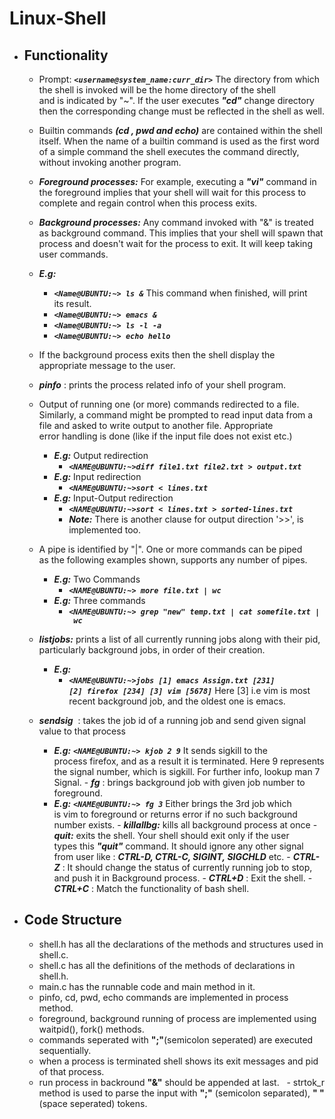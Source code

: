 # Linux-Shell
  - ## Functionality
    - Prompt: ***`<username@system_name:curr_dir>`*** The directory from which the shell is invoked will be the home directory of the shell and is indicated by "~". If the user executes ***"cd"*** change directory then the corresponding change must be reflected in the shell as well.
     - Builtin commands ***(cd , pwd and echo)*** are contained within the shell itself. When the name of a builtin command is used as the first word of a simple command the shell executes the command directly, without invoking another program.
     - ***Foreground processes:*** For example, executing a ***"vi"*** command in the foreground implies that your shell will wait for this process ​to complete and regain control when this process exits.
     - ***Background processes:*** Any command invoked with "&" is treated as background command. This implies that your shell will spawn that process and doesn't wait for the process to exit. It will keep taking user commands.
      - ***E.g:***
        - ***```<Name@UBUNTU:~> ls &```*** This command when finished, will print its result.
        - ***```<Name@UBUNTU:~> emacs &```***
        - ***```<Name@UBUNTU:~> ls -l -a```*** 
        - ***```<Name@UBUNTU:~> echo hello```***
      - If the background process exits then the shell display the appropriate message to the user.
      - ***pinfo*** : prints the process related info of your shell program.
      - Output of running one (or more) commands redirected to a file. Similarly, a command might be prompted to read input data from a file and asked to write output to another file. Appropriate error handling is done (like if the input file does not exist etc.)
        - ***E.g:*** Output redirection
          - ***```<NAME@UBUNTU:~>diff file1.txt file2.txt > output.txt```***
        - ***E.g:*** Input redirection
          - ***```<NAME@UBUNTU:~>sort < lines.txt```***
        - ***E.g:*** Input-Output redirection
          - ***```<NAME@UBUNTU:~>sort < lines.txt > sorted-lines.txt```***
          - ***Note:*** There is another clause for output direction '>>', is implemented too.
      - A pipe is identified by "|". One or more commands can be piped as the following examples shown, supports any number of pipes.
        - ***E.g:*** Two Commands
          - ***```<NAME@UBUNTU:~> more file.txt | wc```***
        - ***E.g:*** Three commands
          - ***```<NAME@UBUNTU:~> grep "new" temp.txt | cat somefile.txt | wc```***

      - ***listjobs:*** prints a list of all currently running jobs along with their pid, particularly background jobs, in order of their creation.
        - ***E.g:***
          - ***```<NAME@UBUNTU:~>jobs
            [1] emacs Assign.txt [231]
            [2] firefox [234]
            [3] vim [5678]```***
            Here [3] i.e vim is most recent background job, and the oldest one is emacs.
       - ***sendsig*** <jobNumber> <signalNumber>: takes the job id of a running job and send given signal value to that process
          - ***E.g:*** ***```<NAME@UBUNTU:~> kjob 2 9```*** It sends sigkill to the process firefox, and as a result it is terminated. Here 9 represents the signal number, which is sigkill. For further info, lookup man 7 Signal.
        - ***fg*** <jobNumber>: brings background job with given job number to foreground.
          - ***E.g:*** ***```<NAME@UBUNTU:~> fg 3```***
          Either brings the 3rd job which is vim to foreground or returns error if no such background number exists.
        - ***killallbg:*** kills all background process at once
        - ***quit:*** exits the shell. Your shell should exit only if the user types this ***"quit"*** command. It should ignore any other signal from user like : ***CTRL-D, CTRL-C, SIGINT, SIGCHLD*** etc.
        - ***CTRL-Z*** : It should change the status of currently running job to stop, and push it in Background process.
        - ***CTRL+D*** : Exit the shell.
        - ***CTRL+C*** : Match the functionality of bash shell.
        
  - ## Code Structure
    - shell.h has all the declarations of the methods and structures used in shell.c.
    - shell.c has all the definitions of the methods of declarations in shell.h.
    - main.c has the runnable code and main method in it.
    - pinfo, cd, pwd, echo commands are implemented in process method.
    - foreground, background running of process are implemented using waitpid(), fork() methods.
    - commands seperated with **";"**(semicolon seperated) are executed sequentially.
    - when a process is terminated shell shows its exit messages and pid of that process.
    - run process in backround **"&"** should be appended at last.
    - strtok_r method is used to parse the input with **";"** (semicolon separated), **" "** (space seperated) tokens.
